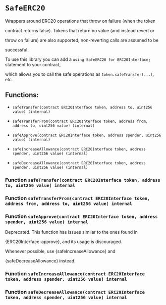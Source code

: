 # `SafeERC20`

Wrappers around ERC20 operations that throw on failure (when the token

contract returns false). Tokens that return no value (and instead revert or

throw on failure) are also supported, non-reverting calls are assumed to be

successful.

To use this library you can add a `using SafeERC20 for ERC20Interface;` statement to your contract,

which allows you to call the safe operations as `token.safeTransfer(...)`, etc.

## Functions:

- `safeTransfer(contract ERC20Interface token, address to, uint256 value) (internal)`

- `safeTransferFrom(contract ERC20Interface token, address from, address to, uint256 value) (internal)`

- `safeApprove(contract ERC20Interface token, address spender, uint256 value) (internal)`

- `safeIncreaseAllowance(contract ERC20Interface token, address spender, uint256 value) (internal)`

- `safeDecreaseAllowance(contract ERC20Interface token, address spender, uint256 value) (internal)`

### Function `safeTransfer(contract ERC20Interface token, address to, uint256 value) internal`

### Function `safeTransferFrom(contract ERC20Interface token, address from, address to, uint256 value) internal`

### Function `safeApprove(contract ERC20Interface token, address spender, uint256 value) internal`

Deprecated. This function has issues similar to the ones found in

{ERC20Interface-approve}, and its usage is discouraged.

Whenever possible, use {safeIncreaseAllowance} and

{safeDecreaseAllowance} instead.

### Function `safeIncreaseAllowance(contract ERC20Interface token, address spender, uint256 value) internal`

### Function `safeDecreaseAllowance(contract ERC20Interface token, address spender, uint256 value) internal`
